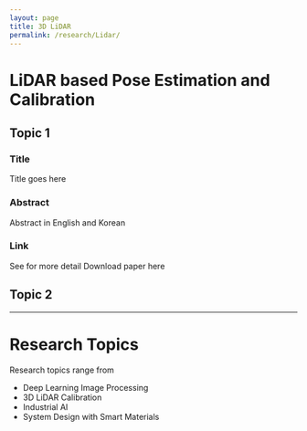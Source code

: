 ```yaml
---
layout: page
title: 3D LiDAR
permalink: /research/Lidar/
---
```




# LiDAR based Pose Estimation and Calibration

## Topic 1
### Title
Title goes here
### Abstract
Abstract in English and Korean

### Link
See for more detail
Download paper here

## Topic 2

***

# Research Topics

Research topics range from 
* Deep Learning Image Processing
* 3D LiDAR Calibration
* Industrial AI
* System Design with Smart Materials

